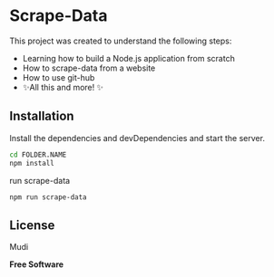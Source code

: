 # Scrape-Data



This project was created to understand the following steps:
- Learning how to build a Node.js application from scratch 
- How to scrape-data from a website
- How to use git-hub
- ✨All this and more! ✨



## Installation

Install the dependencies and devDependencies and start the server.

```sh
cd FOLDER.NAME
npm install
```

run scrape-data

```sh
npm run scrape-data
```


## License

Mudi

**Free Software**